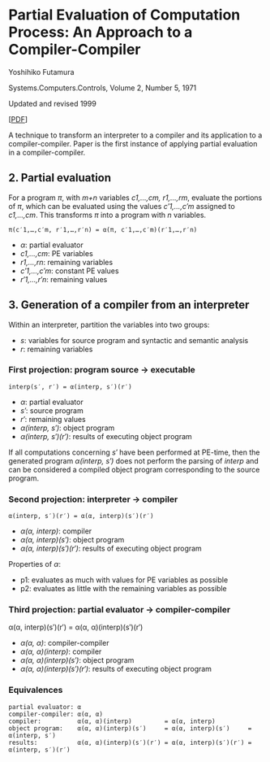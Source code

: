 # Partial Evaluation of Computation Process: An Approach to a Compiler-Compiler

Yoshihiko Futamura

Systems.Computers.Controls, Volume 2, Number 5, 1971

Updated and revised 1999

[[PDF](https://web.archive.org/web/20160910024336/http://www.cs.au.dk:80/~hosc/local/HOSC-12-4-pp381-391.pdf)]

A technique to transform an interpreter to a compiler and its application to a
compiler-compiler. Paper is the first instance of applying partial evaluation in
a compiler-compiler.

## 2. Partial evaluation

For a program *π*, with *m+n* variables *c1,…,cm, r1,…,rm*, evaluate the
portions of *π*, which can be evaluated using the values *c′1,…,c′m* assigned to
*c1,…,cm*. This transforms *π* into a program with *n* variables.

    π(c′1,…,c′m, r′1,…,r′n) = α(π, c′1,…,c′m)(r′1,…,r′n)

- *α*: partial evaluator
- *c1,…,cm*: PE variables
- *r1,…,rn*: remaining variables
- *c′1,…,c′m*: constant PE values
- *r′1,…,r′n*: remaining values

## 3. Generation of a compiler from an interpreter

Within an interpreter, partition the variables into two groups:
- *s*: variables for source program and syntactic and semantic analysis
- *r*: remaining variables

### First projection: program source -> executable

    interp(s′, r′) = α(interp, s′)(r′)

- *α*: partial evaluator
- *s′*: source program
- *r′*: remaining values
- *α(interp, s′)*: object program
- *α(interp, s′)(r′)*: results of executing object program

If all computations concerning *s′* have been performed at PE-time, then the
generated program *α(interp, s′)* does not perform the parsing of *interp* and
can be considered a compiled object program corresponding to the source program.

### Second projection: interpreter -> compiler

    α(interp, s′)(r′) = α(α, interp)(s′)(r′)

- *α(α, interp)*: compiler
- *α(α, interp)(s′)*: object program
- *α(α, interp)(s′)(r′)*: results of executing object program

Properties of *α*:
- p1: evaluates as much with values for PE variables as possible
- p2: evaluates as little with the remaining variables as possible

### Third projection: partial evaluator -> compiler-compiler

α(α, interp)(s′)(r′) = α(α, α)(interp)(s′)(r′)

- *α(α, α)*: compiler-compiler
- *α(α, α)(interp)*: compiler
- *α(α, α)(interp)(s′)*: object program
- *α(α, α)(interp)(s′)(r′)*: results of executing object program

### Equivalences

    partial evaluator: α
    compiler-compiler: α(α, α)
    compiler:          α(α, α)(interp)         = α(α, interp)
    object program:    α(α, α)(interp)(s′)     = α(α, interp)(s′)     = α(interp, s′)
    results:           α(α, α)(interp)(s′)(r′) = α(α, interp)(s′)(r′) = α(interp, s′)(r′)
